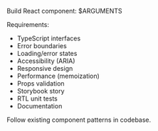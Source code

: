 Build React component: $ARGUMENTS

Requirements:
- TypeScript interfaces
- Error boundaries
- Loading/error states
- Accessibility (ARIA)
- Responsive design
- Performance (memoization)
- Props validation
- Storybook story
- RTL unit tests
- Documentation

Follow existing component patterns in codebase.